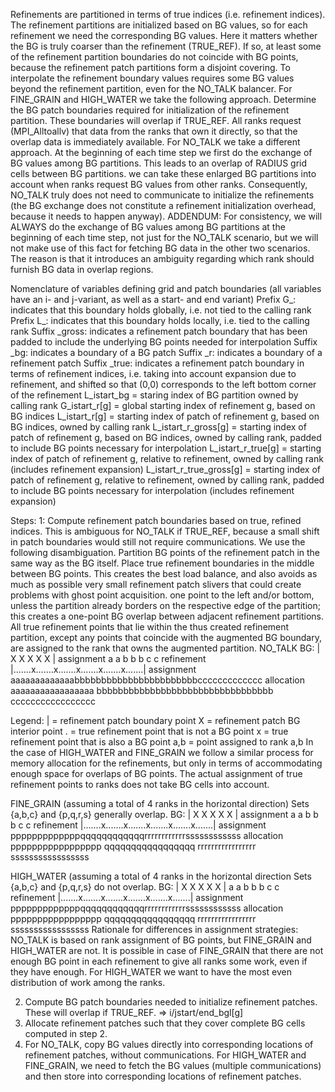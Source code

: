 Refinements are partitioned in terms of true indices (i.e. refinement
indices).  The refinement partitions are initialized based on BG
values, so for each refinement we need the corresponding BG
values. Here it matters whether the BG is truly coarser than the
refinement (TRUE_REF). If so, at least some of the refinement
partition boundaries do not coincide with BG points, because the
refinement patch partitions form a disjoint covering. To interpolate
the refinement boundary values requires some BG values beyond the
refinement partition, even for the NO_TALK balancer. 
For FINE_GRAIN and HIGH_WATER we take the following approach.
Determine the BG patch boundaries required for initialization of the
refinement partition.  These boundaries will overlap if TRUE_REF. All
ranks request (MPI_Alltoallv) that data from the ranks that own it
directly, so that the overlap data is immediately available.
For NO_TALK we take a different approach. At the beginning of each time 
step we first do the exchange of BG values among BG partitions. This 
leads to an overlap of RADIUS grid cells between BG partitions. we can
take these enlarged BG partitions into account when ranks request BG 
values from other ranks. Consequently, NO_TALK truly does not need to 
communicate to initialize the refinements (the BG exchange does not 
constitute a refinement initialization overhead, because it needs to
happen anyway).
ADDENDUM: For consistency, we will ALWAYS do the exchange of BG values 
among BG partitions at the beginning of each time step, not just for
the NO_TALK scenario, but we will not make use of this fact for
fetching BG data in the other two scenarios. The reason is that it
introduces an ambiguity regarding which rank should furnish BG data
in overlap regions.

Nomenclature of variables defining grid and patch boundaries (all
variables have an i- and j-variant, as well as a start- and end variant)
Prefix G_: indicates that this boundary holds globally, i.e. not tied
           to the calling rank
Prefix L_: indicates that this boundary holds locally, i.e. tied to
           the calling rank
Suffix _gross: indicates a refinement patch boundary that has been
           padded to include the underlying BG points needed for
           interpolation
Suffix _bg: indicates a boundary of a BG patch
Suffix _r:  indicates a boundary of a refinement patch
Suffix _true: indicates a refinement patch boundary in terms of refinement
           indices, i.e. taking into account expansion due to refinement,
           and shifted so that (0,0) corresponds to the left bottom corner 
           of the refinement
L_istart_bg     = staring index of BG partition owned by calling rank
G_istart_r[g]   = global starting index of refinement g, based on BG 
                 indices
L_istart_r[g]   = starting index of patch of refinement g, based on BG 
                 indices, owned by calling rank
L_istart_r_gross[g] = starting index of patch of refinement g, based on BG 
                 indices, owned by calling rank, padded to include BG points
                 necessary for interpolation
L_istart_r_true[g] = starting index of patch of refinement g, relative to
                 refinement, owned by calling rank (includes refinement expansion)
L_istart_r_true_gross[g]   = starting index of patch of refinement g, relative
                 to refinement, owned by calling rank, padded to include BG points
                 necessary for interpolation (includes refinement expansion)
                   
Steps:
1: Compute refinement patch boundaries based on true, refined indices. 
   This is ambiguous for NO_TALK if TRUE_REF, because a small shift in 
   patch boundaries would still not require communications. We use the
   following disambiguation. Partition BG points of the refinement patch 
   in the same way as the BG itself. Place true refinement boundaries
   in the middle between BG points. This creates the best load balance,
   and also avoids as much as possible very small refinement patch slivers
   that could create problems with ghost point acquisition.
   one point to the left and/or bottom, unless the partition already 
   borders on the respective edge of the partition; this creates a 
   one-point BG overlap between adjacent refinement partitions. All 
   true refinement points that lie within the thus created refinement 
   partition, except any points that coincide with the augmented BG
   boundary, are assigned to the rank that owns the augmented partition. 
   NO_TALK
   BG:          |       X       X       X       X       X       |
   assignment   a       a       b       b       b       c       c
   refinement   |.......x.......x.......x.......x.......x.......| 
   assignment   aaaaaaaaaaaaabbbbbbbbbbbbbbbbbbbbbbbccccccccccccc
   allocation   aaaaaaaaaaaaaaaaa
                        bbbbbbbbbbbbbbbbbbbbbbbbbbbbbbbbb
                                                ccccccccccccccccc

   Legend: |   = refinement patch boundary point
           X   = refinement patch BG interior point
           .   = true refinement point that is not a BG point
           x   = true refinement point that is also a BG point
           a,b = point assigned to rank a,b
   In the case of HIGH_WATER and FINE_GRAIN we follow a similar process
   for memory allocation for the refinements, but only in terms of
   accommodating enough space for overlaps of BG points. The actual 
   assignment of true refinement points to ranks does not take BG cells
   into account. 

   FINE_GRAIN (assuming a total of 4 ranks in the horizontal direction)
              Sets {a,b,c} and {p,q,r,s} generally overlap.
   BG:          |       X       X       X       X       X       |
   assignment   a       a       b       b       b       c       c
   refinement   |.......x.......x.......x.......x.......x.......| 
   assignment   pppppppppppppqqqqqqqqqqqqrrrrrrrrrrrrssssssssssss
   allocation   ppppppppppppppppp
                        qqqqqqqqqqqqqqqqq
                                        rrrrrrrrrrrrrrrrr
                                                sssssssssssssssss
   
   HIGH_WATER (assuming a total of 4 ranks in the horizontal direction
              Sets {a,b,c} and {p,q,r,s} do not overlap.
   BG:          |       X       X       X       X       X       |
                a       a       b       b       b       c       c
   refinement   |.......x.......x.......x.......x.......x.......| 
   assignment   pppppppppppppqqqqqqqqqqqqrrrrrrrrrrrrssssssssssss
   allocation   ppppppppppppppppp
                        qqqqqqqqqqqqqqqqq
                                        rrrrrrrrrrrrrrrrr
                                                sssssssssssssssss
   Rationale for differences in assignment strategies: NO_TALK is
   based on rank assignment of BG points, but FINE_GRAIN and 
   HIGH_WATER are not. It is possible in case of FINE_GRAIN that there
   are not enough BG point in each refinement to give all ranks some
   work, even if they have enough. For HIGH_WATER we want to have the 
   most even distribution of work among the ranks.
   
2. Compute BG patch boundaries needed to initialize refinement patches.
   These will overlap if TRUE_REF. => i/jstart/end_bgl[g]
3. Allocate refinement patches such that they cover complete BG cells
   computed in step 2. 
4. For NO_TALK, copy BG values directly into corresponding locations
   of refinement patches, without communications. For HIGH_WATER and
   FINE_GRAIN, we need to fetch the BG values (multiple communications)
   and then store into corresponding locations of refinement patches.
